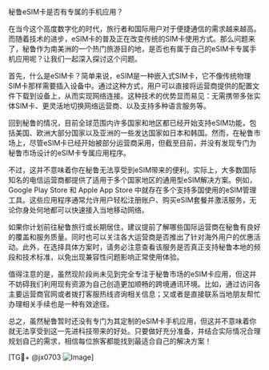 秘鲁eSIM卡是否有专属的手机应用？

在当今这个高度数字化的时代，旅行者和国际用户对于便捷通信的需求越来越高。而随着技术的进步，eSIM卡的普及正在改变传统的SIM卡使用方式。那么问题来了，秘鲁作为南美洲的一个热门旅游目的地，是否也有属于自己的eSIM卡专属手机应用呢？让我们一起深入探讨这个问题。

首先，什么是eSIM卡？简单来说，eSIM是一种嵌入式SIM卡，它不像传统物理SIM卡那样需要插入设备中。通过这种方式，用户可以直接将运营商提供的配置文件下载到设备上，从而实现网络连接。这种技术的优势显而易见：无需携带多张实体SIM卡、更灵活地切换网络运营商、以及支持多种语言服务等。

回到秘鲁的情况，目前全球范围内许多国家和地区都已经开始支持eSIM功能，包括美国、欧洲大部分国家以及亚洲的一些发达国家如日本和韩国。然而，在秘鲁市场上，尽管eSIM卡已经开始被部分运营商采用，但截至目前，并没有发现专门为秘鲁市场设计的eSIM卡专属应用程序。

不过，这并不意味着你在秘鲁无法享受到eSIM带来的便利。实际上，大多数国际知名的电信运营商都提供了适用于多个国家地区的通用型eSIM解决方案。例如，Google Play Store 和 Apple App Store 中就存在多个支持多国使用的eSIM管理工具。这些应用程序通常允许用户轻松注册账户、购买eSIM套餐并激活服务，无论你身处何地都可以快速接入当地移动网络。

如果你计划前往秘鲁旅行或长期居住，建议提前了解哪些国际运营商在秘鲁有良好的覆盖和服务质量。同时也可以关注各大运营商是否推出了针对海外用户的优惠活动。此外，在选择具体方案时，请务必注意查看该服务是否真正支持秘鲁本地的频段和技术标准，以免出现兼容性问题影响正常使用体验。

值得注意的是，虽然现阶段尚未见到完全专注于秘鲁市场的eSIM卡应用，但这并不妨碍我们利用现有资源为自己创造更加顺畅的跨境通讯环境。比如，通过访问各主要运营商官网或者拨打客服热线咨询相关信息；又或者是直接联系当地朋友帮忙办理相关手续也是一种有效途径。

总之，虽然秘鲁暂时还没有专门为其定制的eSIM卡手机应用，但这并不意味着你就无法享受到这一先进科技带来的好处。只要做好充分准备，并结合实际情况合理规划自己的需求，相信每位旅客都能找到最适合自己的解决方案！

[TG💪+ @jx0703 ![Image](https://github.com/user-attachments/assets/dbca1d08-cadb-493c-b0ec-ad6f7a83f270)]